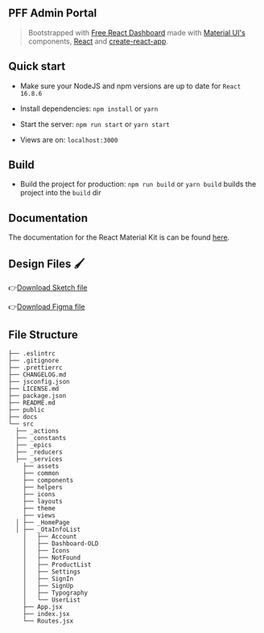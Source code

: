 ## PFF Admin Portal

> Bootstrapped with [Free React Dashboard](https://material-ui.com/store/items/devias-kit/) made with [Material UI's](https://material-ui.com/?ref=devias-io) components, [React](https://reactjs.org/?ref=devias-io) and [create-react-app](https://facebook.github.io/create-react-app/?ref=devias-io). 


## Quick start

- Make sure your NodeJS and npm versions are up to date for `React 16.8.6`

- Install dependencies: `npm install` or `yarn`

- Start the server: `npm run start` or `yarn start`

- Views are on: `localhost:3000`


## Build 

- Build the project for production: `npm run build` or `yarn build` builds the project into the `build` dir


## Documentation

The documentation for the React Material Kit is can be found [here](https://material-ui.com?ref=devias-io).


## Design Files 🖌

👉[Download Sketch file](https://s3.eu-west-2.amazonaws.com/devias/products/react-material-dashboard/react-material-dashboard-free.sketch)

👉[Download Figma file](https://devias.s3.eu-west-2.amazonaws.com/products/react-material-dashboard/react-material-dashboard-free.fig)


## File Structure

```
├── .eslintrc
├── .gitignore
├── .prettierrc
├── CHANGELOG.md
├── jsconfig.json
├── LICENSE.md
├── package.json
├── README.md
├── public
├── docs
└── src
  ├── _actions
  ├── _constants
  ├── _epics
  ├── _reducers
  ├── _services
	├── assets
	├── common
	├── components
	├── helpers
	├── icons
	├── layouts
	├── theme
	├── views
  │	├── _HomePage
  │	├── _OtaInfoList
	│	├── Account
	│	├── Dashboard-OLD
	│	├── Icons
	│	├── NotFound
	│	├── ProductList
	│	├── Settings
	│	├── SignIn
	│	├── SignUp
	│	├── Typography
	│	└── UserList
	├── App.jsx
	├── index.jsx
	└── Routes.jsx
```